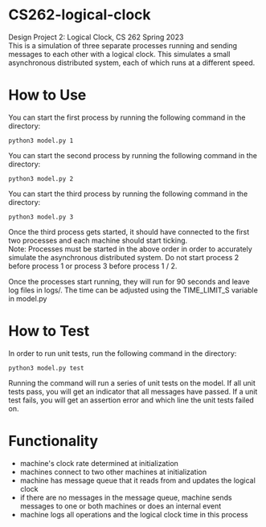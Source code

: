 # CS262-logical-clock
Design Project 2: Logical Clock, CS 262 Spring 2023\
This is a simulation of three separate processes running and sending messages to each other with a logical clock. This simulates a small asynchronous distributed system, each of which runs at a different speed.

# How to Use
You can start the first process by running the following command in the directory:
```console
python3 model.py 1
```

You can start the second process by running the following command in the directory:
```console
python3 model.py 2
```

You can start the third process by running the following command in the directory:
```console
python3 model.py 3
```

Once the third process gets started, it should have connected to the first two processes and each machine should start ticking.\
Note: Processes must be started in the above order in order to accurately simulate the asynchronous distributed system. Do not start process 2 before process 1 or process 3 before process 1 / 2.

Once the processes start running, they will run for 90 seconds and leave log files in logs/. The time can be adjusted using the TIME_LIMIT_S variable in model.py

# How to Test
In order to run unit tests, run the following command in the directory:
```console
python3 model.py test
```

Running the command will run a series of unit tests on the model. If all unit tests pass, you will get an indicator that all messages have passed. If a unit test fails, you will get an assertion error and which line the unit tests failed on.

# Functionality
- machine's clock rate determined at initialization
- machines connect to two other machines at initialization
- machine has message queue that it reads from and updates the logical clock
- if there are no messages in the message queue, machine sends messages to one or both machines or does an internal event
- machine logs all operations and the logical clock time in this process
